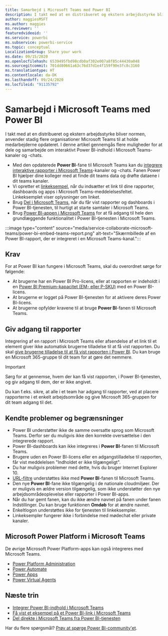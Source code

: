 ```yaml
---
title: Samarbejd i Microsoft Teams med Power BI
description: I takt med at en distribueret og ekstern arbejdsstyrke bliver normen, anvender stadig flere organisationer Microsoft Teams til at holde medarbejderne opdateret.
author: maggiesMSFT
ms.author: maggies
ms.reviewer: ''
featuredvideoid: ''
ms.service: powerbi
ms.subservice: powerbi-service
ms.topic: conceptual
LocalizationGroup: Share your work
ms.date: 09/15/2020
ms.openlocfilehash: 6539495fbd98cdb0af302e007a8f85c44430a048
ms.sourcegitcommit: 701dd80661a63c76d37d1e4f159f90e3fc8c3160
ms.translationtype: HT
ms.contentlocale: da-DK
ms.lasthandoff: 09/24/2020
ms.locfileid: "91135792"
---
```

# <a name="collaborate-in-microsoft-teams-with-power-bi"></a>Samarbejd i Microsoft Teams med Power BI

I takt med at en distribueret og ekstern arbejdsstyrke bliver normen, anvender stadig flere organisationer Microsoft Teams til at holde medarbejderne opdateret. I denne artikel gennemgås flere muligheder for at dele og samarbejde om interaktivt Power BI-indhold i Microsoft Teams-kanaler og -chats. 

- Med den opdaterede **Power BI**-fane til Microsoft Teams kan du [integrere interaktive rapporter i Microsoft Teams](service-embed-report-microsoft-teams.md)-kanaler og -chats. Fanen Power BI hjælper dine kolleger med at finde dit teams data og drøfte dataene i dit teams kanaler. 
- Vi opretter et [linkeksempel](service-teams-link-preview.md), når du indsætter et link til dine rapporter, dashboards og apps i Microsoft Teams-meddelelsesfeltet. Linkeksemplet viser oplysninger om linket. 
- Brug [Del i Microsoft Teams](service-share-report-teams.md), når du får vist rapporter og dashboards i Power BI-tjenesten, til hurtigt at starte samtaler i Microsoft Teams.
- Brug [Power BI-appen i Microsoft Teams](service-microsoft-teams-app.md) for at få adgang til hele den grundlæggende funktionalitet i Power BI-tjenesten i Microsoft Teams.
 
:::image type="content" source="media/service-collaborate-microsoft-teams/power-bi-embed-teams-report.png" alt-text="Skærmbillede af en Power BI-rapport, der er integreret i en Microsoft Teams-kanal.":::

## <a name="requirements"></a>Krav

For at Power BI kan fungere i Microsoft Teams, skal du overordnet sørge for følgende:

- At brugerne har en Power BI Pro-licens, eller at rapporten er indeholdt i en [Power BI Premium-kapacitet (EM- eller P-SKU)](../admin/service-premium-what-is.md) med en Power BI-licens.
- At brugerne er logget på Power BI-tjenesten for at aktivere deres Power BI-licens.
- At brugerne opfylder kravene til at bruge **Power BI**-fanen til Microsoft Teams.

## <a name="grant-access-to-reports"></a>Giv adgang til rapporter

Integrering af en rapport i Microsoft Teams eller afsendelse af et link til et element giver ikke automatisk brugerne tilladelse til at få vist rapporten. Du skal [give brugerne tilladelse til at få vist rapporten i Power BI](service-share-dashboards.md). Du kan bruge en Microsoft 365-gruppe til dit team for at gøre det nemmere.

> [!IMPORTANT]
> Sørg for at gennemse, hvem der kan få vist rapporten, i Power BI-tjenesten, og giv adgang til dem, der er ikke angivet.

Du kan f.eks. sikre, at alle i et team har adgang til rapporter, ved at placere rapporterne i et enkelt arbejdsområde og give Microsoft 365-gruppen for dit team adgang til det.

## <a name="known-issues-and-limitations"></a>Kendte problemer og begrænsninger

- Power BI understøtter ikke de samme oversatte sprog som Microsoft Teams. Derfor ser du muligvis ikke den korrekte oversættelse i den integrerede rapport.
- Power BI-dashboards kan ikke integreres i **Power BI**-fanen til Microsoft Teams.
- Brugere uden en Power BI-licens eller en adgangstilladelse til rapporten, får vist meddelelsen "Indholdet er ikke tilgængeligt".
- Du har muligvis problemer med dette, hvis du bruger Internet Explorer 10. <!--You can look at the [browsers support for Power BI](../fundamentals/power-bi-browsers.md) and for [Microsoft 365](https://products.office.com/office-system-requirements#Browsers-section). -->
- [URL-filtre](service-url-filters.md) understøttes ikke med **Power BI**-fanen til Microsoft Teams.
- Den nye **Power BI**-fane ikke tilgængelig i de nationale cloudmiljøer. Der er muligvis en ældre version tilgængelig, som ikke understøtter den nye arbejdsområdeoplevelse eller rapporter i Power BI-apps.
- Når du har gemt fanen, kan du ikke ændre navnet på fanen under fanen Indstillinger. Du kan bruge funktionen **Omdøb** for at ændre navnet.
- Enkeltlogon understøttes ikke for tjenesten til linkeksempler.
- Linkeksempler fungerer ikke i forbindelse med mødechat eller private kanaler.

## <a name="microsoft-power-platform-in-microsoft-teams"></a>Microsoft Power Platform i Microsoft Teams

De øvrige Microsoft Power Platform-apps kan også integreres med Microsoft Teams.

- [Power Platform Administration](/power-platform/admin/about-teams-environment)
- [Power Automate](/power-automate/teams/overview)
- [Power Apps](/powerapps/teams/overview)
- [Power Virtual Agents](/power-virtual-agents/)

## <a name="next-steps"></a>Næste trin

- [Integrer Power BI-indhold i Microsoft Teams](service-embed-report-microsoft-teams.md)
- [Få vist et eksempel på et Power BI-link i Microsoft Teams](service-teams-link-preview.md)
- [Del direkte i Microsoft Teams fra Power BI-tjenesten](service-share-report-teams.md)

Har du flere spørgsmål? [Prøv at spørge Power BI-community'et](https://community.powerbi.com/).